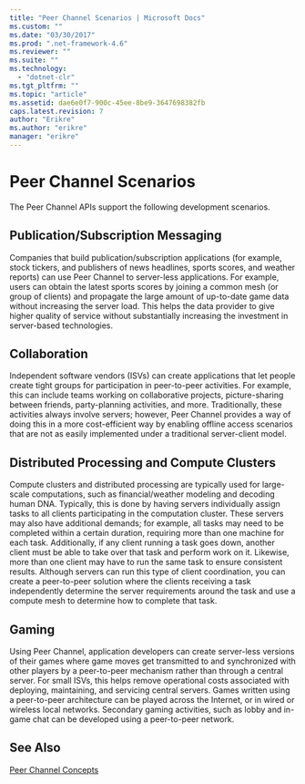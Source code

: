 ```yaml
---
title: "Peer Channel Scenarios | Microsoft Docs"
ms.custom: ""
ms.date: "03/30/2017"
ms.prod: ".net-framework-4.6"
ms.reviewer: ""
ms.suite: ""
ms.technology: 
  - "dotnet-clr"
ms.tgt_pltfrm: ""
ms.topic: "article"
ms.assetid: dae6e0f7-900c-45ee-8be9-3647698382fb
caps.latest.revision: 7
author: "Erikre"
ms.author: "erikre"
manager: "erikre"
---
```

# Peer Channel Scenarios
The Peer Channel APIs support the following development scenarios.  
  
## Publication/Subscription Messaging  
 Companies that build publication/subscription applications (for example, stock tickers, and publishers of news headlines, sports scores, and weather reports) can use Peer Channel to server-less applications. For example, users can obtain the latest sports scores by joining a common mesh (or group of clients) and propagate the large amount of up-to-date game data without increasing the server load. This helps the data provider to give higher quality of service without substantially increasing the investment in server-based technologies.  
  
## Collaboration  
 Independent software vendors (ISVs) can create applications that let people create tight groups for participation in peer-to-peer activities. For example, this can include teams working on collaborative projects, picture-sharing between friends, party-planning activities, and more. Traditionally, these activities always involve servers; however, Peer Channel provides a way of doing this in a more cost-efficient way by enabling offline access scenarios that are not as easily implemented under a traditional server-client model.  
  
## Distributed Processing and Compute Clusters  
 Compute clusters and distributed processing are typically used for large-scale computations, such as financial/weather modeling and decoding human DNA. Typically, this is done by having servers individually assign tasks to all clients participating in the computation cluster. These servers may also have additional demands; for example, all tasks may need to be completed within a certain duration, requiring more than one machine for each task. Additionally, if any client running a task goes down, another client must be able to take over that task and perform work on it. Likewise, more than one client may have to run the same task to ensure consistent results. Although servers can run this type of client coordination, you can create a peer-to-peer solution where the clients receiving a task independently determine the server requirements around the task and use a compute mesh to determine how to complete that task.  
  
## Gaming  
 Using Peer Channel, application developers can create server-less versions of their games where game moves get transmitted to and synchronized with other players by a peer-to-peer mechanism rather than through a central server. For small ISVs, this helps remove operational costs associated with deploying, maintaining, and servicing central servers. Games written using a peer-to-peer architecture can be played across the Internet, or in wired or wireless local networks. Secondary gaming activities, such as lobby and in-game chat can be developed using a peer-to-peer network.  
  
## See Also  
 [Peer Channel Concepts](../../../../docs/framework/wcf/feature-details/peer-channel-concepts.md)